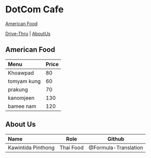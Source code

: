 # DotCom Cafe

[American Food](#American-Food)

[Drive-Thru](#Drive-Thru) | [AboutUs](#About-us)

## American Food

| Menu                     | Price    |
|:-------------------------|----------|
| Khoawpad                 | 80       |
| tomyam kung              | 60       |
| prakung                  | 70       |
| kanomjeen                | 130      |
| bamee nam                | 120      |


## About Us

| Name      | Role      | Github          |
|:----------|-----------|-----------------|
| Kawintida Pinthong | Thai Food | @Formula-Translation |
